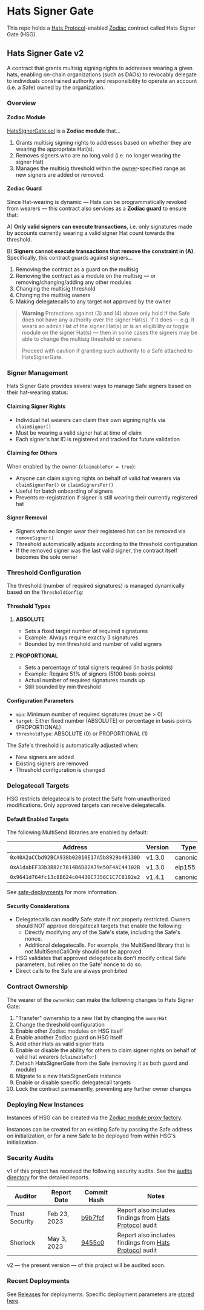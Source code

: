 # Hats Signer Gate

This repo holds a [Hats Protocol](https://github.com/Hats-Protocol/hats-protocol)-enabled [Zodiac](https://github.com/gnosis/zodiac) contract called Hats Signer Gate (HSG).

## Hats Signer Gate v2

A contract that grants multisig signing rights to addresses wearing a given hats, enabling on-chain organizations (such as DAOs) to revocably delegate to individuals constrained authority and responsibility to operate an account (i.e. a Safe) owned by the organization.

### Overview

#### Zodiac Module

[HatsSignerGate.sol](./src/HatsSignerGate.sol) is a **Zodiac module** that...

1. Grants multisig signing rights to addresses based on whether they are wearing the appropriate Hat(s).
2. Removes signers who are no long valid (i.e. no longer wearing the signer Hat)
3. Manages the multisig threshold within the [owner](#contract-ownership)-specified range as new signers are added or removed.

#### Zodiac Guard

Since Hat-wearing is dynamic — Hats can be programmatically revoked from wearers — this contract also services as a **Zodiac guard** to ensure that:

A) **Only valid signers can execute transactions**, i.e. only signatures made by accounts currently wearing a valid signer Hat count towards the threshold.

B) **Signers cannot execute transactions that remove the constraint in (A)**. Specifically, this contract guards against signers...

1. Removing the contract as a guard on the multisig
2. Removing the contract as a module on the multisig — or removing/changing/adding any other modules
3. Changing the multisig threshold
4. Changing the multisig owners
5. Making delegatecalls to any target not approved by the owner

> **Warning**
> Protections against (3) and (4) above only hold if the Safe does not have any authority over the signer Hat(s). If it does — e.g. it wears an admin Hat of the signer Hat(s) or is an eligibility or toggle module on the signer Hat(s) — then in some cases the signers may be able to change the multisig threshold or owners.
>
> Proceed with caution if granting such authority to a Safe attached to HatsSignerGate.

### Signer Management

Hats Signer Gate provides several ways to manage Safe signers based on their hat-wearing status:

#### Claiming Signer Rights

- Individual hat wearers can claim their own signing rights via `claimSigner()`
- Must be wearing a valid signer hat at time of claim
- Each signer's hat ID is registered and tracked for future validation

#### Claiming for Others

When enabled by the owner (`claimableFor = true`):

- Anyone can claim signing rights on behalf of valid hat wearers via `claimSignerFor()` or `claimSignersFor()`
- Useful for batch onboarding of signers
- Prevents re-registration if signer is still wearing their currently registered hat

#### Signer Removal

- Signers who no longer wear their registered hat can be removed via `removeSigner()`
- Threshold automatically adjusts according to the threshold configuration
- If the removed signer was the last valid signer, the contract itself becomes the sole owner

### Threshold Configuration

The threshold (number of required signatures) is managed dynamically based on the `ThresholdConfig`:

#### Threshold Types

1. **ABSOLUTE**

   - Sets a fixed target number of required signatures
   - Example: Always require exactly 3 signatures
   - Bounded by min threshold and number of valid signers

2. **PROPORTIONAL**

   - Sets a percentage of total signers required (in basis points)
   - Example: Require 51% of signers (5100 basis points)
   - Actual number of required signatures rounds up
   - Still bounded by min threshold

#### Configuration Parameters

- `min`: Minimum number of required signatures (must be > 0)
- `target`: Either fixed number (ABSOLUTE) or percentage in basis points (PROPORTIONAL)
- `thresholdType`: ABSOLUTE (0) or PROPORTIONAL (1)

The Safe's threshold is automatically adjusted when:

- New signers are added
- Existing signers are removed
- Threshold configuration is changed

### Delegatecall Targets

HSG restricts delegatecalls to protect the Safe from unauthorized modifications. Only approved targets can receive delegatecalls.

#### Default Enabled Targets

The following MultiSend libraries are enabled by default:

| Address | Version | Type |
| --- | --- | --- |
| `0x40A2aCCbd92BCA938b02010E17A5b8929b49130D` | v1.3.0 | canonical |
| `0xA1dabEF33b3B82c7814B6D82A79e50F4AC44102B` | v1.3.0 | eip155 |
| `0x9641d764fc13c8B624c04430C7356C1C7C8102e2` | v1.4.1 | canonical |

See [safe-deployments](https://github.com/safe-global/safe-deployments/tree/main/src/assets) for more information.

#### Security Considerations

- Delegatecalls can modify Safe state if not properly restricted. Owners should NOT approve delegatecall targets that enable the following:
  - Directly modifying any of the Safe's state, including the Safe's nonce.
  - Additional delegatecalls. For example, the MultiSend library that is *not* MultiSendCallOnly should not be approved.
- HSG validates that approved delegatecalls don't modify critical Safe parameters, but relies on the Safe' nonce to do so.
- Direct calls to the Safe are always prohibited

### Contract Ownership

The wearer of the `ownerHat` can make the following changes to Hats Signer Gate:

1. "Transfer" ownership to a new Hat by changing the `ownerHat`
2. Change the threshold configuration
3. Enable other Zodiac modules on HSG itself
4. Enable another Zodiac guard on HSG itself
5. Add other Hats as valid signer Hats
6. Enable or disable the ability for others to claim signer rights on behalf of valid hat wearers (`claimableFor`)
7. Detach HatsSignerGate from the Safe (removing it as both guard and module)
8. Migrate to a new HatsSignerGate instance
9. Enable or disable specific delegatecall targets
10. Lock the contract permanently, preventing any further owner changes

### Deploying New Instances

Instances of HSG can be created via the [Zodiac module proxy factory](https://github.com/gnosisguild/zodiac/blob/18b7575bb342424537883f7ebe0a94cd7f3ec4f6/contracts/factory/ModuleProxyFactory.sol).

Instances can be created for an existing Safe by passing the Safe address on initialization, or for a new Safe to be deployed from within HSG's initialization.

### Security Audits

v1 of this project has received the following security audits. See the [audits directory](./audits/) for the detailed reports.

| Auditor | Report Date | Commit Hash | Notes |
| --- | --- | --- | --- |
| Trust Security | Feb 23, 2023 | [b9b7fcf](https://github.com/Hats-Protocol/hats-zodiac/commit/b9b7fcf22fd5cbb98c7d93dead590e80bf9c780a) | Report also includes findings from [Hats Protocol](https://github.com/Hats-Protocol/hats-protocol) audit |
| Sherlock | May 3, 2023 | [9455c0](https://github.com/Hats-Protocol/hats-zodiac/commit/9455cc0957762f5dbbd8e62063d970199109b977) | Report also includes findings from [Hats Protocol](https://github.com/Hats-Protocol/hats-protocol) audit |

v2 — the present version — of this project will be audited soon.

### Recent Deployments

See [Releases](https://github.com/Hats-Protocol/hats-zodiac/releases) for deployments. Specific deployment parameters are [stored here](./script/DeployParams.json).
